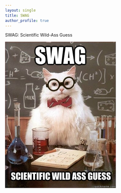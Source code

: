 ```yaml
---
layout: single
title: SWAG
author_profile: true
---
```


SWAG: Scientific Wild-Ass Guess

![swag cat meme](./assets/swag-cat-meme.jpg)
